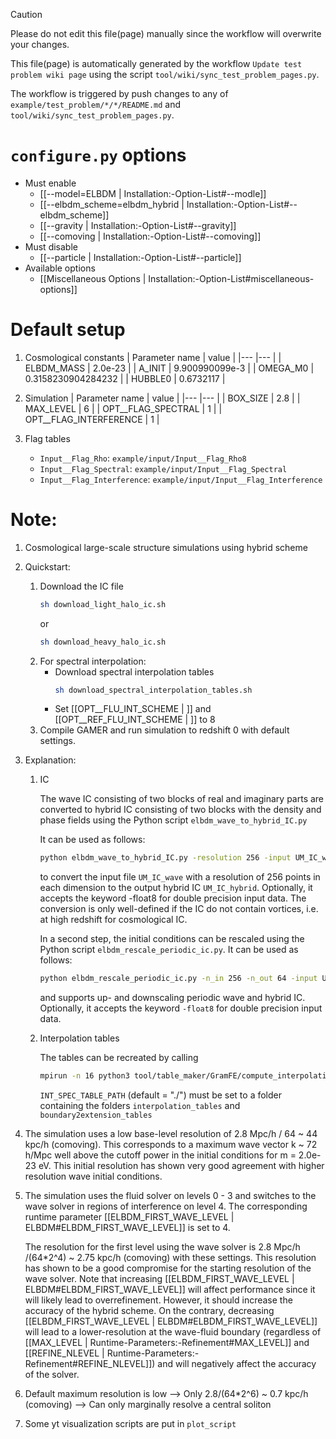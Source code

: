 > [!CAUTION]
> Please do not edit this file(page) manually since the workflow will overwrite your changes.
>
> This file(page) is automatically generated by the workflow `Update test problem wiki page` using the script `tool/wiki/sync_test_problem_pages.py`.
>
> The workflow is triggered by push changes to any of `example/test_problem/*/*/README.md` and `tool/wiki/sync_test_problem_pages.py`.


# `configure.py` options
- Must enable
   - [[--model=ELBDM | Installation:-Option-List#--modle]]
   - [[--elbdm_scheme=elbdm_hybrid | Installation:-Option-List#--elbdm_scheme]]
   - [[--gravity | Installation:-Option-List#--gravity]]
   - [[--comoving | Installation:-Option-List#--comoving]]
- Must disable
   - [[--particle | Installation:-Option-List#--particle]]
- Available options
   - [[Miscellaneous Options | Installation:-Option-List#miscellaneous-options]]


# Default setup
1. Cosmological constants
   | Parameter name | value              |
   |---             |---                 |
   | ELBDM_MASS     | 2.0e-23            |
   | A_INIT         | 9.900990099e-3     |
   | OMEGA_M0       | 0.3158230904284232 |
   | HUBBLE0        | 0.6732117          |

2. Simulation
   | Parameter name         | value |
   |---                     |---    |
   | BOX_SIZE               | 2.8   |
   | MAX_LEVEL              | 6     |
   | OPT__FLAG_SPECTRAL     | 1     |
   | OPT__FLAG_INTERFERENCE | 1     |

3. Flag tables
   * `Input__Flag_Rho`:           `example/input/Input__Flag_Rho8`
   * `Input__Flag_Spectral`:      `example/input/Input__Flag_Spectral`
   * `Input__Flag_Interference`:  `example/input/Input__Flag_Interference`


Note:
========================================
1. Cosmological large-scale structure simulations using hybrid scheme

2. Quickstart:
   1. Download the IC file
      ```bash
      sh download_light_halo_ic.sh
      ```
      or
      ```bash
      sh download_heavy_halo_ic.sh
      ```
   2. For spectral interpolation:
      -  Download spectral interpolation tables
         ```bash
         sh download_spectral_interpolation_tables.sh
         ```
      -  Set [[OPT__FLU_INT_SCHEME | ]] and [[OPT__REF_FLU_INT_SCHEME | ]] to 8
   3. Compile GAMER and run simulation to redshift 0 with default settings.

4. Explanation:
   1. IC

      The wave IC consisting of two blocks of real and imaginary parts are converted to hybrid IC
      consisting of two blocks with the density and phase fields using the Python script `elbdm_wave_to_hybrid_IC.py`

      It can be used as follows:
      ```bash
      python elbdm_wave_to_hybrid_IC.py -resolution 256 -input UM_IC_wave -output UM_IC_hybrid
      ```
      to convert the input file `UM_IC_wave` with a resolution of 256 points in each dimension to the output hybrid IC `UM_IC_hybrid`. Optionally, it accepts the keyword -float8 for double precision input data.
      The conversion is only well-defined if the IC do not contain vortices, i.e. at high redshift for cosmological IC.

      In a second step, the initial conditions can be rescaled using the Python script `elbdm_rescale_periodic_ic.py`.
      It can be used as follows:
      ```bash
      python elbdm_rescale_periodic_ic.py -n_in 256 -n_out 64 -input UM_IC_high_resolution -output UM_IC_low_resolution
      ```
      and supports up- and downscaling periodic wave and hybrid IC. Optionally, it accepts the keyword `-float8` for double precision input data.
   2. Interpolation tables

      The tables can be recreated by calling
      ```bash
      mpirun -n 16 python3 tool/table_maker/GramFE/compute_interpolation_tables.py
      ```
      `INT_SPEC_TABLE_PATH` (default = "./") must be set to a folder containing the folders `interpolation_tables` and `boundary2extension_tables`

3. The simulation uses a low base-level resolution of 2.8 Mpc/h / 64 ~ 44 kpc/h (comoving).
   This corresponds to a maximum wave vector k ~ 72 h/Mpc well above the cutoff power in the initial conditions for m = 2.0e-23 eV. This initial resolution has shown very good agreement with higher resolution wave initial conditions.

4. The simulation uses the fluid solver on levels 0 - 3 and switches to the wave solver in regions of interference on level 4.
   The corresponding runtime parameter [[ELBDM_FIRST_WAVE_LEVEL | ELBDM#ELBDM_FIRST_WAVE_LEVEL]] is set to 4.

   The resolution for the first level using the wave solver is 2.8 Mpc/h /(64*2^4) ~ 2.75 kpc/h (comoving) with these settings.
   This resolution has shown to be a good compromise for the starting resolution of the wave solver.
   Note that increasing [[ELBDM_FIRST_WAVE_LEVEL | ELBDM#ELBDM_FIRST_WAVE_LEVEL]] will affect performance since it will likely lead to overrefinement. However, it should increase the accuracy of the hybrid scheme.
   On the contrary, decreasing [[ELBDM_FIRST_WAVE_LEVEL | ELBDM#ELBDM_FIRST_WAVE_LEVEL]] will lead to a lower-resolution at the wave-fluid boundary (regardless of [[MAX_LEVEL | Runtime-Parameters:-Refinement#MAX_LEVEL]] and [[REFINE_NLEVEL | Runtime-Parameters:-Refinement#REFINE_NLEVEL]]) and will negatively affect the accuracy of the solver.

3. Default maximum resolution is low
   --> Only 2.8/(64*2^6) ~ 0.7 kpc/h (comoving)
   --> Can only marginally resolve a central soliton

4. Some yt visualization scripts are put in `plot_script`
